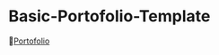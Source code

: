 # Basic-Portofolio-Template
🔗[Portofolio](https://raw.githack.com/KyuuraCao/Porrtofolio/main/index.html)
